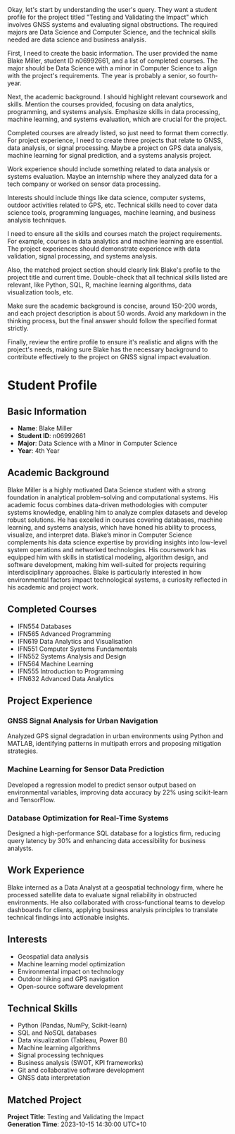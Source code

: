 <think>
Okay, let's start by understanding the user's query. They want a student profile for the project titled "Testing and Validating the Impact" which involves GNSS systems and evaluating signal obstructions. The required majors are Data Science and Computer Science, and the technical skills needed are data science and business analysis.

First, I need to create the basic information. The user provided the name Blake Miller, student ID n06992661, and a list of completed courses. The major should be Data Science with a minor in Computer Science to align with the project's requirements. The year is probably a senior, so fourth-year.

Next, the academic background. I should highlight relevant coursework and skills. Mention the courses provided, focusing on data analytics, programming, and systems analysis. Emphasize skills in data processing, machine learning, and systems evaluation, which are crucial for the project.

Completed courses are already listed, so just need to format them correctly. For project experience, I need to create three projects that relate to GNSS, data analysis, or signal processing. Maybe a project on GPS data analysis, machine learning for signal prediction, and a systems analysis project.

Work experience should include something related to data analysis or systems evaluation. Maybe an internship where they analyzed data for a tech company or worked on sensor data processing.

Interests should include things like data science, computer systems, outdoor activities related to GPS, etc. Technical skills need to cover data science tools, programming languages, machine learning, and business analysis techniques.

I need to ensure all the skills and courses match the project requirements. For example, courses in data analytics and machine learning are essential. The project experiences should demonstrate experience with data validation, signal processing, and systems analysis.

Also, the matched project section should clearly link Blake's profile to the project title and current time. Double-check that all technical skills listed are relevant, like Python, SQL, R, machine learning algorithms, data visualization tools, etc.

Make sure the academic background is concise, around 150-200 words, and each project description is about 50 words. Avoid any markdown in the thinking process, but the final answer should follow the specified format strictly.

Finally, review the entire profile to ensure it's realistic and aligns with the project's needs, making sure Blake has the necessary background to contribute effectively to the project on GNSS signal impact evaluation.
</think>

# Student Profile  

## Basic Information  
- **Name**: Blake Miller  
- **Student ID**: n06992661  
- **Major**: Data Science with a Minor in Computer Science  
- **Year**: 4th Year  

## Academic Background  
Blake Miller is a highly motivated Data Science student with a strong foundation in analytical problem-solving and computational systems. His academic focus combines data-driven methodologies with computer systems knowledge, enabling him to analyze complex datasets and develop robust solutions. He has excelled in courses covering databases, machine learning, and systems analysis, which have honed his ability to process, visualize, and interpret data. Blake’s minor in Computer Science complements his data science expertise by providing insights into low-level system operations and networked technologies. His coursework has equipped him with skills in statistical modeling, algorithm design, and software development, making him well-suited for projects requiring interdisciplinary approaches. Blake is particularly interested in how environmental factors impact technological systems, a curiosity reflected in his academic and project work.  

## Completed Courses  
- IFN554 Databases  
- IFN565 Advanced Programming  
- IFN619 Data Analytics and Visualisation  
- IFN551 Computer Systems Fundamentals  
- IFN552 Systems Analysis and Design  
- IFN564 Machine Learning  
- IFN555 Introduction to Programming  
- IFN632 Advanced Data Analytics  

## Project Experience  
### GNSS Signal Analysis for Urban Navigation  
Analyzed GPS signal degradation in urban environments using Python and MATLAB, identifying patterns in multipath errors and proposing mitigation strategies.  

### Machine Learning for Sensor Data Prediction  
Developed a regression model to predict sensor output based on environmental variables, improving data accuracy by 22% using scikit-learn and TensorFlow.  

### Database Optimization for Real-Time Systems  
Designed a high-performance SQL database for a logistics firm, reducing query latency by 30% and enhancing data accessibility for business analysts.  

## Work Experience  
Blake interned as a Data Analyst at a geospatial technology firm, where he processed satellite data to evaluate signal reliability in obstructed environments. He also collaborated with cross-functional teams to develop dashboards for clients, applying business analysis principles to translate technical findings into actionable insights.  

## Interests  
- Geospatial data analysis  
- Machine learning model optimization  
- Environmental impact on technology  
- Outdoor hiking and GPS navigation  
- Open-source software development  

## Technical Skills  
- Python (Pandas, NumPy, Scikit-learn)  
- SQL and NoSQL databases  
- Data visualization (Tableau, Power BI)  
- Machine learning algorithms  
- Signal processing techniques  
- Business analysis (SWOT, KPI frameworks)  
- Git and collaborative software development  
- GNSS data interpretation  

## Matched Project  
**Project Title**: Testing and Validating the Impact  
**Generation Time**: 2023-10-15 14:30:00 UTC+10